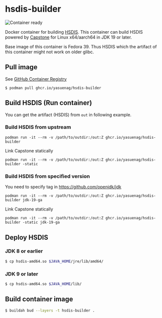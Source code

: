 hsdis-builder
===
![Container ready](../../actions/workflows/publish-container.yaml/badge.svg)

Docker container for building [HSDIS](https://github.com/openjdk/jdk/tree/master/src/utils/hsdis). This container can build HSDIS powered by [Capstone](https://www.capstone-engine.org/) for Linux x64/aarch64 in JDK 19 or later.

Base image of this container is Fedora 39. Thus HSDIS which the artifact of this container might not work on older glibc.

## Pull image

See [GitHub Container Registry](https://github.com/YaSuenag/hsdis-builder/pkgs/container/hsdis-builder)

```
$ podman pull ghcr.io/yasuenag/hsdis-builder
```

## Build HSDIS (Run container)

You can get the artifact (HSDIS) from `out` in following example.

### Build HSDIS from upstream

```
podman run -it --rm -v /path/to/outdir:/out:Z ghcr.io/yasuenag/hsdis-builder
```

Link Capstone statically

```
podman run -it --rm -v /path/to/outdir:/out:Z ghcr.io/yasuenag/hsdis-builder -static
```

### Build HSDIS from specified version

You need to specify tag in https://github.com/openjdk/jdk

```
podman run -it --rm -v /path/to/outdir:/out:Z ghcr.io/yasuenag/hsdis-builder jdk-19-ga
```

Link Capstone statically

```
podman run -it --rm -v /path/to/outdir:/out:Z ghcr.io/yasuenag/hsdis-builder -static jdk-19-ga
```

## Deploy HSDIS

### JDK 8 or earlier

```sh
$ cp hsdis-amd64.so $JAVA_HOME/jre/lib/amd64/
```

### JDK 9 or later

```sh
$ cp hsdis-amd64.so $JAVA_HOME/lib/
```

## Build container image

```sh
$ buildah bud --layers -t hsdis-builder .
```
